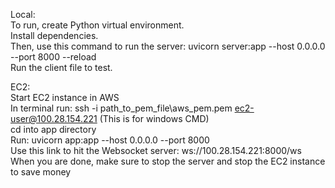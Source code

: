 Local:   
To run, create Python virtual environment.   
Install dependencies.  
Then, use this command to run the server: uvicorn server:app --host 0.0.0.0 --port 8000 --reload   
Run the client file to test.  
  
EC2:  
Start EC2 instance in AWS  
In terminal run: ssh -i path_to_pem_file\aws_pem.pem ec2-user@100.28.154.221 (This is for windows CMD)    
cd into app directory  
Run: uvicorn app:app --host 0.0.0.0 --port 8000  
Use this link to hit the Websocket server: ws://100.28.154.221:8000/ws   
When you are done, make sure to stop the server and stop the EC2 instance to save money  
